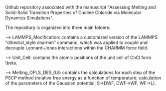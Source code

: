 Github repository associated with the manuscript "Assessing Melting and Solid-Solid Transition Properties of Choline Chloride via Molecular Dynamics Simulations".

The repository is organized into three main folders:

--> LAMMPS_Modification: contains a customized version of the LAMMPS "dihedral_style charmm" command, which was applied to couple and decouple Lennard-Jones interactions within the CHARMM force field.

--> Unit_Cell: contains the atomic positions of the unit cell of ChCl form \beta.

--> Melting_OPLS_DES_0.8: contains the calculations for each step of the PSCP method (relative free energy as a function of temperature; calculation of the parameters of the Gaussian potential; S->DWF, DWF->WF, WF->L).
